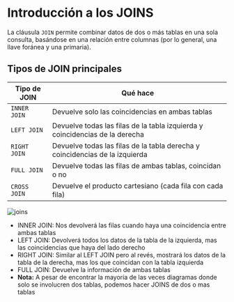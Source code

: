 # **Introducción a los JOINS**

La cláusula `JOIN` permite combinar datos de dos o más tablas en una sola consulta, basándose en una relación entre columnas (por lo general, una llave foránea y una primaria).

## Tipos de JOIN principales

| Tipo de JOIN | Qué hace                                                                     |
| ------------ | ---------------------------------------------------------------------------- |
| `INNER JOIN` | Devuelve solo las coincidencias en ambas tablas                              |
| `LEFT JOIN`  | Devuelve todas las filas de la tabla izquierda y coincidencias de la derecha |
| `RIGHT JOIN` | Devuelve todas las filas de la tabla derecha y coincidencias de la izquierda |
| `FULL JOIN`  | Devuelve todas las filas de ambas tablas, coincidan o no                     |
| `CROSS JOIN` | Devuelve el producto cartesiano (cada fila con cada fila)                    |


![joins](https://vitalflux.com/wp-content/uploads/2023/01/SQL-Joins-explained-using-Sets-300x211.png)


* INNER JOIN:  Nos devolverá las filas cuando haya una coincidencia entre ambas tablas 
* LEFT JOIN: Devolverá todos los datos de la tabla de la izquierda, mas las coincidencias que haya del lado derecho 
* RIGHT JOIN: Similar al LEFT JOIN pero al revés, mostrará los datos de la tabla de la derecha, mas los que coincidan con la tabla izquierda 
* FULL JOIN: Devuelve la información de ambas tablas 
* **Nota:** A pesar de encontrar la mayoría de las veces diagramas donde solo se involucren dos tablas, podemos hacer JOINS de dos o mas tablas 

